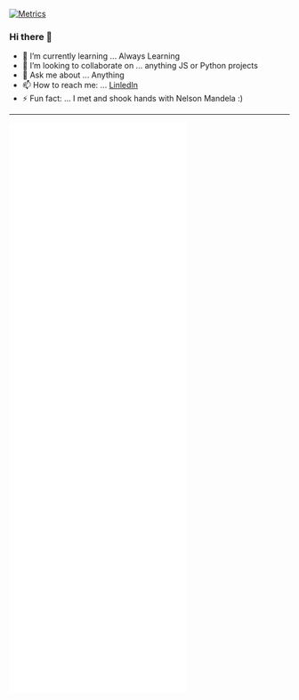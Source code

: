 [![Metrics](https://github.com/NicBritz/NicBritz/actions/workflows/Action.yml/badge.svg?branch=main)](https://github.com/NicBritz/NicBritz/actions/workflows/Action.yml)

### Hi there 👋

- 🌱 I’m currently learning ... Always Learning
- 👯 I’m looking to collaborate on ... anything JS or Python projects
- 💬 Ask me about ... Anything
- 📫 How to reach me: ... [LinledIn]( https://www.linkedin.com/in/nico-b-2375759a/)
- ⚡ Fun fact: ... I met and shook hands with Nelson Mandela :)

--------

<!-- If you're using "main" as default branch -->
![Metrics](https://github.com/NicBritz/NicBritz/blob/main/github-metrics.svg)



